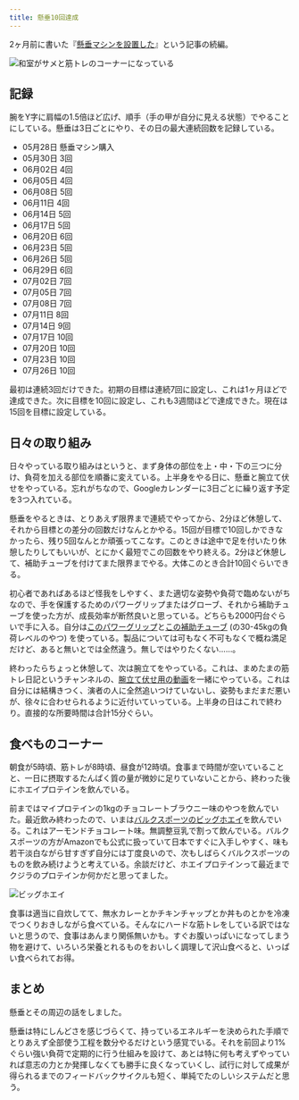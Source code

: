 ```yaml
---
title: 懸垂10回達成
---
```

2ヶ月前に書いた『[懸垂マシンを設置した](https://r7kamura.com/articles/2022-05-28-chinning-machine-st115)』という記事の続編。

![](https://lh3.googleusercontent.com/docs/ADP-6oH5WtRvwVyuu7XInfycIXACKuImBahpTKa36odFYgFALods9zhKH2y6E1ajHxYC8Fdo7FWTe246nzn6tjr46ih5EZERRvn3sLLzPjTKBSbQbcFVphUL9W6LZrOklibRKRGmwCVUGMWh7ebzsB853J6gsx08P27VbapcRFghKhIOtsRD0u8keuqBpGEYjYhe_W83r2fZCdV28IR4m1vC1rXCfkmNwCkFgICi5_pLUJqcKQw4Z7Ne0au2g7qRMyCOW9H09N5-uoc-i4YHhhoiu1K9FPGHIb7K81Ydufr_Yz_99Zm_UPtzvHqzZXfFCPOXAAH15BXs6JyKL1U0OMsWq-L1dXwaarWyUEanrfvSsVnXs4Xp66QeYoWnDw0WCFU4a9pOvLYl0mzPELWj12TX1ax4V-QfrwmTdgE9uFU8ppRiwGpffv3xime3TnawSqwp208bV0xcmOPzpUW2uEFrawIN6hDRV6ZX-_leRZwbUsTtIfl-WiK5-RoQ0TEK_KQngAA_Utv49bUkGch0t8BryJUU7VD74kYC7kHIFkxgsFAaG4peYa5DRfo_1Brbp0lfbQkjg7HmLieuxiLQIOuMa50h2d34brfjLQvSfCHjBTT3Jp0iq813it8eWCF_ibXm--0tKMeoMXBblvqhSEY_X6PP4uRSICs7GGIZqm_WcjQ8Pt-gN4PhthHw4411tpQXrdcutQtHesTwx_O1vTXMUDVxA0WtYj8WCodK9oLR01Kfw_yu-f5AGKd8WP1nYxjZ6O-o0HkVqdxf8IOi5i3_CuyBnUQiZV6CG7HevB5oomR0tMgrn0CQ_ipi2T-zB3FEbQlvKkhvRVhu81upAilhi8q3xJj0wwIGKSgU2PAWF02FXt0T7RlohVSKa5Zdro0gkQxkZpnnn_jyq-mpHfCIQUyAXyEk9nLUgL5117BqpFW9Mqz0I9XgUACGV_7AemiVkqNTzRI4iVX06MenxNgj9-NlZRz5It-K71YJcaBWSObopx7jNzA1daXD97YnfROzo5voAJOoTGA93UW9GYvcuHy-yKoTqoSTHeiwQRmLqAMnjsQluECf5afYfRdOUGFqF5j-B8G7wJQLyap-QUArLHdBlXID3z7dGhwlZHy3x08m_p6RcMSG65LjPRdQ3_c0uvlwiJxdDCTmJCqklEJ6L9NKq1OaVoOctlhYZBrwox3Zksa4bjMw5BOqTh8amth4lHM0sdhKNZY-l8OsbDcRQ5C_2O_IeU7Rlb0mfk5JiG9PIVXqlg "和室がサメと筋トレのコーナーになっている")

記録
--

腕をY字に肩幅の1.5倍ほど広げ、順手（手の甲が自分に見える状態）でやることにしている。懸垂は3日ごとにやり、その日の最大連続回数を記録している。

*   05月28日 懸垂マシン購入
*   05月30日 3回
*   06月02日 4回
*   06月05日 4回
*   06月08日 5回
*   06月11日 4回
*   06月14日 5回
*   06月17日 5回
*   06月20日 6回
*   06月23日 5回
*   06月26日 5回
*   06月29日 6回
*   07月02日 7回
*   07月05日 7回
*   07月08日 7回
*   07月11日 8回
*   07月14日 9回
*   07月17日 10回
*   07月20日 10回
*   07月23日 10回
*   07月26日 10回

最初は連続3回だけできた。初期の目標は連続7回に設定し、これは1ヶ月ほどで達成できた。次に目標を10回に設定し、これも3週間ほどで達成できた。現在は15回を目標に設定している。

日々の取り組み
-------

日々やっている取り組みはというと、まず身体の部位を上・中・下の三つに分け、負荷を加える部位を順番に変えている。上半身をやる日に、懸垂と腕立て伏せをやっている。忘れがちなので、Googleカレンダーに3日ごとに繰り返す予定を3つ入れている。

懸垂をやるときは、とりあえず限界まで連続でやってから、2分ほど休憩して、それから目標との差分の回数だけなんとかやる。15回が目標で10回しかできなかったら、残り5回なんとか頑張ってこなす。このときは途中で足を付いたり休憩したりしてもいいが、とにかく最短でこの回数をやり終える。2分ほど休憩して、補助チューブを付けてまた限界までやる。大体このとき合計10回ぐらいできる。

初心者であればあるほど怪我をしやすく、また適切な姿勢や負荷で臨めないがちなので、手を保護するためのパワーグリップまたはグローブ、それから補助チューブを使った方が、成長効率が断然良いと思っている。どちらも2000円台ぐらいで手に入る。自分は[このパワーグリップ](https://www.amazon.co.jp/dp/B07SN3K6QY)と[この補助チューブ](https://www.amazon.co.jp/dp/B08J3RLXRD) (の30-45kgの負荷レベルのやつ) を使っている。製品については可もなく不可もなくで概ね満足だけど、あると無いとでは全然違う。無しではやりたくない……。

終わったらちょっと休憩して、次は腕立てをやっている。これは、まめたまの筋トレ日記というチャンネルの、[腕立て伏せ用の動画](https://www.youtube.com/watch?v=AL6KJ4gPx0c&list=PLJWXeNPGozjtVGumqcAacWnJxX7YsNo4e&index=3&ab_channel=%E3%81%BE%E3%82%81%E3%81%9F%E3%81%BE%E3%81%AE%E7%AD%8B%E3%83%88%E3%83%AC%E6%97%A5%E8%A8%98)を一緒にやっている。これは自分には結構きつく、演者の人に全然追いつけていないし、姿勢もまだまだ悪いが、徐々に合わせられるように近付いていっている。上半身の日はこれで終わり。直接的な所要時間は合計15分ぐらい。

食べものコーナー
--------

朝食が5時頃、筋トレが8時頃、昼食が12時頃。食事まで時間が空いていることと、一日に摂取するたんぱく質の量が微妙に足りていないことから、終わった後にホエイプロテインを飲んでいる。

前まではマイプロテインの1kgのチョコレートブラウニー味のやつを飲んでいた。最近飲み終わったので、いまは[バルクスポーツのビッグホエイ](https://www.amazon.co.jp/dp/B086JSPKT3)を飲んでいる。これはアーモンドチョコレート味。無調整豆乳で割って飲んでいる。バルクスポーツの方がAmazonでも公式に扱っていて日本ですぐに入手しやすく、味も若干淡白ながら甘すぎず自分には丁度良いので、次もしばらくバルクスポーツのものを飲み続けようと考えている。余談だけど、ホエイプロテインって最近までクジラのプロテインか何かだと思ってました。

![](https://lh3.googleusercontent.com/docs/ADP-6oGKRKS2qDj6HstviAoU5Q1oP0-iEkL5U1q53Fu--HTfjoQmowQZvGebjxKOoMjmF9P3G7B9F3TmfPB4DXjQ719Bwfy5r7jC1Q-ZPcdWJNivE26_mCn4Xv11TsQcIVk8AdBhmbz4hs3Y9mcHAyKCtmbE-3BiHA2kXqulFP676iJJuhwA76IojkSxUjOofWZ57wf-Q7zX9s_jP2s4uLwumc2XzLzeHQN-oNPyUwqlNIbRGaAkjzZTNa10ugRHzgu1YX-sfY-jkHNTmkY53uh85jdgiwI6dL8LllIijVKyPHMaDeGF2R4tn6kSogO3BLXAQCI2CMqsyeJmsUABKhl0wQiNCpuzt4hCrtJ29Hc7ZEu7dbJgmg3iERvqO1WxivNtqn5S_PfkSRQCNnZUCTjnJ5knJlIuVpvS6NWZ4AHqIoJWLyuNgNB2MTz7xDARM0VLEwI6PeHkl7j5zPjt3qOe3DalJz2t3iLRn3u-nzyt_k83lrvqzMWA8LpaQruMUZKBtkSCY-Nlh0rHCFWmOM-iXtZ_ETEEXRmSIBXhCA22Gl0DkQyFXcfChgILpReQ54hKnPb8zDdQtmt1e0Jgr6UCX1feHuLRm3N_K8UIPxIQl684LCEAyKu9IIHYGEvqlQWhDyCCLo-NLyOxHbIBzIF9CjkXGbohoVXbKgV8L4L69j4TdmdjejDx6cg8zX4aiYjfkJDKLXwo6CDjdNRngbfaiPKi4I-0XuzvVTh4VrTEBeBZof18Xz0l7uxIDOpDbLwUYzlfCosaWDCDMkVPmm1h-S8jWhveJdeLX3hqAgTJk1X9t6FC2ctJWbWWgJVaiGebUmxnPoYzfUQcyiZfiTZ53ltJj5n_9KqWBANi4Qr4cwQZjz7TY3v4s_LI8c2nmgBHwH6qYzA7W_V47Jy4JyRTBXCGXeYSvLqkn6ONlMv5gouqhLkvckQntm_jorRPKNPBko0pXGNuLlfjsnOqmYjxfWTx7_hDF9IvpmN9JisAVhpSjWAK05cot2HpY_TZyMAwnqCotmKT6GAesnU7eX3jg3FwOrahoXhQNblwDCRdBTHGftZDoEJ5YIbUYT-N3m8WNRNnXpfPOBCutRN22CN-Gm7k4q0swuVZkTxB2a9vZ3sjuY6wi_NbrNjBjwxEEsYNMr1unKO-cAVwd81mim0Z99ijJvSFtTfbSqrtXyfB4-XC-YYmZuRT90FieugJqRXn9Z63VJxmunsS-4cGhCW7rQ2t0dyw7-mT3yTbP2hwcT1QLD4HVQ "ビッグホエイ")

食事は適当に自炊してて、無水カレーとかチキンチャップとか丼ものとかを冷凍でつくりおきしながら食べている。そんなにハードな筋トレをしている訳ではないと思うので、食事はあんまり関係無いかも。すぐお腹いっぱいになってしまう物を避けて、いろいろ栄養とれるものをおいしく調理して沢山食べると、いっぱい食べられてお得。

まとめ
---

懸垂とその周辺の話をしました。

懸垂は特にしんどさを感じづらくて、持っているエネルギーを決められた手順でとりあえず全部使う工程を数分やるだけという感覚でいる。それを前回より1%ぐらい強い負荷で定期的に行う仕組みを設けて、あとは特に何も考えずやっていれば意志の力とか発揮しなくても勝手に良くなっていくし、試行に対して成果が得られるまでのフィードバックサイクルも短く、単純でたのしいシステムだと思う。
